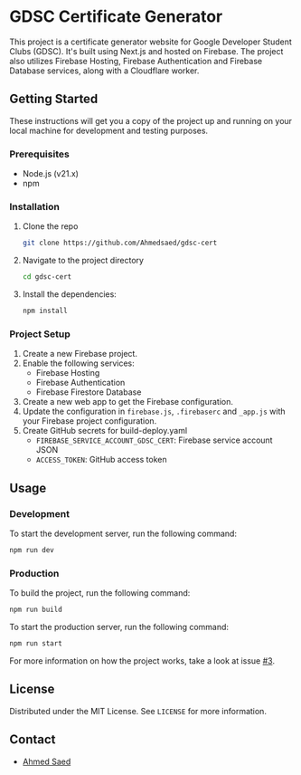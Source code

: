 # GDSC Certificate Generator

This project is a certificate generator website for Google Developer Student Clubs (GDSC). It's built using Next.js and hosted on Firebase. The project also utilizes Firebase Hosting, Firebase Authentication and Firebase Database services, along with a Cloudflare worker.

## Getting Started

These instructions will get you a copy of the project up and running on your local machine for development and testing purposes.

### Prerequisites

- Node.js (v21.x)
- npm

### Installation

1. Clone the repo
   ```sh
   git clone https://github.com/Ahmedsaed/gdsc-cert
   ```
2. Navigate to the project directory
   ```sh
   cd gdsc-cert
   ```
3. Install the dependencies:
   ```sh
   npm install
   ```

### Project Setup

1. Create a new Firebase project.
2. Enable the following services:
   - Firebase Hosting
   - Firebase Authentication
   - Firebase Firestore Database
3. Create a new web app to get the Firebase configuration.
4. Update the configuration in `firebase.js`, `.firebaserc` and `_app.js` with your Firebase project configuration.
6. Create GitHub secrets for build-deploy.yaml
	- `FIREBASE_SERVICE_ACCOUNT_GDSC_CERT`: Firebase service account JSON
	- `ACCESS_TOKEN`: GitHub access token

## Usage

### Development

To start the development server, run the following command:

```sh
npm run dev
```

### Production

To build the project, run the following command:

```sh
npm run build
```

To start the production server, run the following command:

```sh
npm run start
```

For more information on how the project works, take a look at issue [#3](https://github.com/Ahmedsaed/gdsc-cert/issues/3).

## License

Distributed under the MIT License. See `LICENSE` for more information.

## Contact

- [Ahmed Saed](https://github.com/Ahmedsaed)
